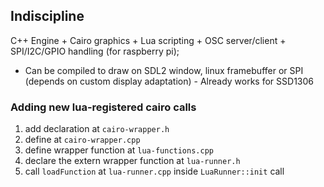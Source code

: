 ## Indiscipline

C++ Engine + Cairo graphics + Lua scripting + OSC server/client + SPI/I2C/GPIO handling (for raspberry pi);
* Can be compiled to draw on SDL2 window, linux framebuffer or SPI (depends on custom display adaptation) - Already works for SSD1306


### Adding new lua-registered cairo calls
1. add declaration at `cairo-wrapper.h`
2. define at `cairo-wrapper.cpp`
3. define wrapper function at `lua-functions.cpp`
4. declare the extern wrapper function at `lua-runner.h`
5. call `loadFunction` at `lua-runner.cpp` inside `LuaRunner::init` call
